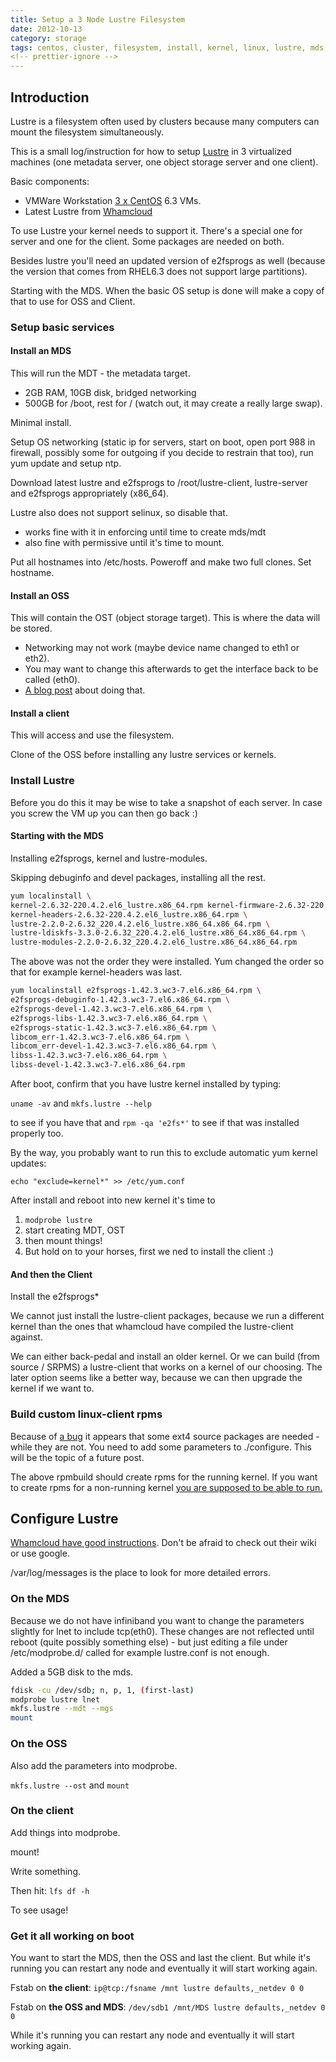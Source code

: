 ```yaml
---
title: Setup a 3 Node Lustre Filesystem
date: 2012-10-13
category: storage
tags: centos, cluster, filesystem, install, kernel, linux, lustre, mds, oss, ost, rhel, rpmbuild, san, storage, vmware, yum
<!-- prettier-ignore -->
---
```


## Introduction

Lustre is a filesystem often used by clusters because many computers can mount
the filesystem simultaneously.

This is a small log/instruction for how to setup
[Lustre](http://wiki.whamcloud.com/display/PUB/Documentation "whamcloud wiki")
in 3 virtualized machines (one metadata server, one object storage server and
one client).

Basic components:

- VMWare Workstation [3 x CentOS](http://www.nic.funet.fi "finnish mirror") 6.3
  VMs.
- Latest Lustre from
  [Whamcloud](http://www.whamcloud.com/ "http://www.whamcloud.com/")

To use Lustre your kernel needs to support it. There's a special one for server
and one for the client. Some packages are needed on both.

Besides lustre you'll need an updated version of e2fsprogs as well (because the
version that comes from RHEL6.3 does not support large partitions).

Starting with the MDS. When the basic OS setup is done will make a copy of that
to use for OSS and Client.

### Setup basic services

#### Install an MDS

This will run the MDT - the metadata target.

- 2GB RAM, 10GB disk, bridged networking
- 500GB for /boot, rest for / (watch out, it may create a really large swap).

Minimal install.

Setup OS networking (static ip for servers, start on boot, open port 988 in
firewall, possibly some for outgoing if you decide to restrain that too), run
yum update and setup ntp.

Download latest lustre and e2fsprogs to /root/lustre-client, lustre-server and
e2fsprogs appropriately (x86_64).

Lustre also does not support selinux, so disable that.

- works fine with it in enforcing until time to create mds/mdt
- also fine with permissive until it's time to mount.

Put all hostnames into /etc/hosts. Poweroff and make two full clones. Set
hostname.

#### Install an OSS

This will contain the OST (object storage target). This is where the data will
be stored.

- Networking may not work (maybe device name changed to eth1 or eth2).
- You may want to change this afterwards to get the interface back to be called
  (eth0).
- [A blog post](http://www.banym.de/linux/centos/change-network-device-name-from-eth1-back-to-eth0)
  about doing that.

#### Install a client

This will access and use the filesystem.

Clone of the OSS before installing any lustre services or kernels.

### Install Lustre

Before you do this it may be wise to take a snapshot of each server. In case you
screw the VM up you can then go back :)

#### Starting with the MDS

Installing e2fsprogs, kernel and lustre-modules.

Skipping debuginfo and devel packages, installing all the rest.

```bash
yum localinstall \
kernel-2.6.32-220.4.2.el6_lustre.x86_64.rpm kernel-firmware-2.6.32-220.4.2.el6_lustre.x86_64.rpm \
kernel-headers-2.6.32-220.4.2.el6_lustre.x86_64.rpm \
lustre-2.2.0-2.6.32_220.4.2.el6_lustre.x86_64.x86_64.rpm \
lustre-ldiskfs-3.3.0-2.6.32_220.4.2.el6_lustre.x86_64.x86_64.rpm \
lustre-modules-2.2.0-2.6.32_220.4.2.el6_lustre.x86_64.x86_64.rpm
```

The above was not the order they were installed. Yum changed the order so that
for example kernel-headers was last.

```bash
yum localinstall e2fsprogs-1.42.3.wc3-7.el6.x86_64.rpm \
e2fsprogs-debuginfo-1.42.3.wc3-7.el6.x86_64.rpm \
e2fsprogs-devel-1.42.3.wc3-7.el6.x86_64.rpm \
e2fsprogs-libs-1.42.3.wc3-7.el6.x86_64.rpm \
e2fsprogs-static-1.42.3.wc3-7.el6.x86_64.rpm \
libcom_err-1.42.3.wc3-7.el6.x86_64.rpm \
libcom_err-devel-1.42.3.wc3-7.el6.x86_64.rpm \
libss-1.42.3.wc3-7.el6.x86_64.rpm \
libss-devel-1.42.3.wc3-7.el6.x86_64.rpm
```

After boot, confirm that you have lustre kernel installed by typing:

`uname -av` and `mkfs.lustre --help`

to see if you have that and `rpm -qa 'e2fs*'` to see if that was installed
properly too.

By the way, you probably want to run this to exclude automatic yum kernel
updates:

`echo "exclude=kernel*" >> /etc/yum.conf`

After install and reboot into new kernel it's time to

1. `modprobe lustre`
1. start creating MDT, OST
1. then mount things!
1. But hold on to your horses, first we ned to install the client :)

#### And then the Client

Install the e2fsprogs\*

We cannot just install the lustre-client packages, because we run a different
kernel than the ones that whamcloud have compiled the lustre-client against.

We can either back-pedal and install an older kernel. Or we can build (from
source / SRPMS) a lustre-client that works on a kernel of our choosing. The
later option seems like a better way, because we can then upgrade the kernel if
we want to.

### Build custom linux-client rpms

Because of [a bug](http://jira.whamcloud.com/browse/LU-1868) it appears that
some ext4 source packages are needed - while they are not. You need to add some
parameters to ./configure. This will be the topic of a future post.

The above rpmbuild should create rpms for the running kernel. If you want to
create rpms for a non-running kernel
[you are supposed to be able to run.](http://wiki.whamcloud.com/display/PUB/Rebuilding+the+Lustre-client+rpms+for+a+new+kernel "whamcloud wiki")

## Configure Lustre

[Whamcloud have good instructions](http://wiki.whamcloud.com/display/PUB/Create+and+Mount+a+Lustre+Filesystem).
Don't be afraid to check out their wiki or use google.

/var/log/messages is the place to look for more detailed errors.

### On the MDS

Because we do not have infiniband you want to change the parameters slightly for
lnet to include tcp(eth0). These changes are not reflected until reboot (quite
possibly something else) - but just editing a file under /etc/modprobe.d/ called
for example lustre.conf is not enough.

Added a 5GB disk to the mds.

```bash
fdisk -cu /dev/sdb; n, p, 1, (first-last)
modprobe lustre lnet
mkfs.lustre --mdt --mgs
mount
```

### On the OSS

Also add the parameters into modprobe.

`mkfs.lustre --ost` and `mount`

### On the client

Add things into modprobe.

mount!

Write something.

Then hit: `lfs df -h`

To see usage!

### Get it all working on boot

You want to start the MDS, then the OSS and last the client. But while it's
running you can restart any node and eventually it will start working again.

Fstab on **the client**: `ip@tcp:/fsname /mnt lustre defaults,_netdev 0 0`

Fstab on **the OSS and MDS**: `/dev/sdb1 /mnt/MDS lustre defaults,_netdev 0 0`

While it's running you can restart any node and eventually it will start working
again.
